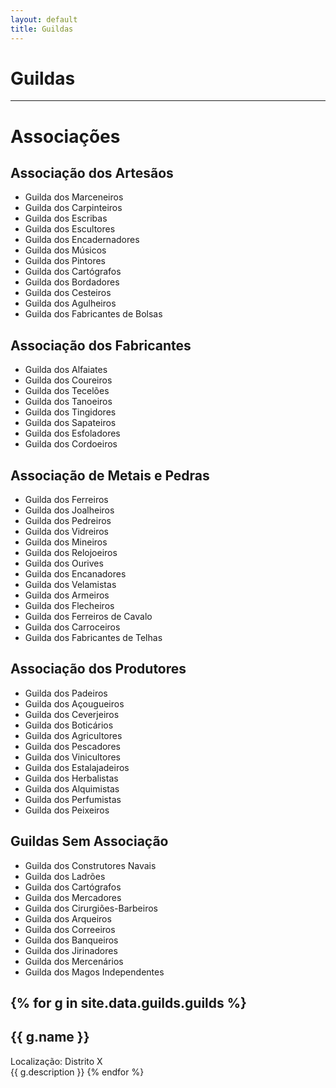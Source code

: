 ```yaml
---
layout: default
title: Guildas
---
```


# Guildas

---

# Associações

## Associação dos Artesãos

<div class="column-list" markdown="1">

* Guilda dos Marceneiros
* Guilda dos Carpinteiros
* Guilda dos Escribas
* Guilda dos Escultores
* Guilda dos Encadernadores
* Guilda dos Músicos
* Guilda dos Pintores
* Guilda dos Cartógrafos
* Guilda dos Bordadores
* Guilda dos Cesteiros
* Guilda dos Agulheiros
* Guilda dos Fabricantes de Bolsas

</div>

## Associação dos Fabricantes

<div class="column-list" markdown="1">

* Guilda dos Alfaiates
* Guilda dos Coureiros
* Guilda dos Tecelões
* Guilda dos Tanoeiros
* Guilda dos Tingidores
* Guilda dos Sapateiros
* Guilda dos Esfoladores
* Guilda dos Cordoeiros

</div>

## Associação de Metais e Pedras 

<div class="column-list" markdown="1">

* Guilda dos Ferreiros
* Guilda dos Joalheiros
* Guilda dos Pedreiros
* Guilda dos Vidreiros
* Guilda dos Mineiros
* Guilda dos Relojoeiros
* Guilda dos Ourives
* Guilda dos Encanadores
* Guilda dos Velamistas
* Guilda dos Armeiros
* Guilda dos Flecheiros
* Guilda dos Ferreiros de Cavalo
* Guilda dos Carroceiros
* Guilda dos Fabricantes de Telhas

</div>

## Associação dos Produtores

<div class="column-list" markdown="1">

* Guilda dos Padeiros
* Guilda dos Açougueiros
* Guilda dos Ceverjeiros
* Guilda dos Boticários
* Guilda dos Agricultores
* Guilda dos Pescadores
* Guilda dos Vinicultores
* Guilda dos Estalajadeiros
* Guilda dos Herbalistas
* Guilda dos Alquimistas
* Guilda dos Perfumistas
* Guilda dos Peixeiros

</div>

## Guildas Sem Associação

<div class="column-list" markdown="1">

* Guilda dos Construtores Navais
* Guilda dos Ladrões
* Guilda dos Cartógrafos
* Guilda dos Mercadores
* Guilda dos Cirurgiões-Barbeiros
* Guilda dos Arqueiros
* Guilda dos Correeiros
* Guilda dos Banqueiros
* Guilda dos Jirinadores
* Guilda dos Mercenários
* Guilda dos Magos Independentes

</div>

{% for g in site.data.guilds.guilds %}
---



## {{ g.name }}
<aside>Localização: Distrito X</aside>
{{ g.description }}
{% endfor %}
